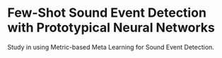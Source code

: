 # Few-Shot Sound Event Detection with Prototypical Neural Networks
Study in using Metric-based Meta Learning for Sound Event Detection. 




